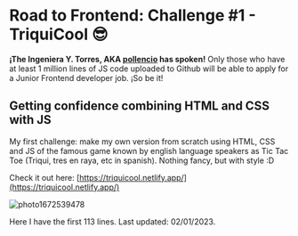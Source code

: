 # Road to Frontend: Challenge #1 - TriquiCool 😎
**¡The Ingeniera Y. Torres, AKA [pollencio](https://github.com/pollencio) has spoken!** Only those who have at least 1 million lines of JS code uploaded to Github will be able to apply for a Junior Frontend developer job. ¡So be it! 

## Getting confidence combining HTML and CSS with JS
My first challenge: make my own version from scratch using HTML, CSS and JS of the famous game known by english language speakers as Tic Tac Toe (Triqui, tres en raya, etc in spanish). Nothing fancy, but with style :D

Check it out here: [https://triquicool.netlify.app/](https://triquicool.netlify.app/)

![photo1672539478](https://user-images.githubusercontent.com/85968522/210159308-06d6ea7f-790d-4be4-8a01-aed9f2a86161.jpeg)

Here I have the first 113 lines. 
Last updated: 02/01/2023.
